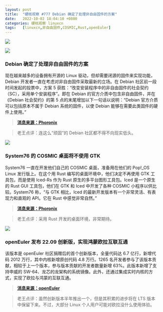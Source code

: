 ```yaml
---
layout: post
title:	"硬核观察 #777 Debian 确定了处理非自由固件的方案"
date:	2022-10-02 18:04:10 +0800 
categories:	硬核观察 linuxcn 
tags:	[linuxcn,非自由固件,COSMIC,Rust,openEuler]
---
```



![](/Asserts/Images//attachment/album/202210/02/180302iyvchr7qbger13yq.jpg)


![](/Asserts/Images//attachment/album/202210/02/180316j1si3i1pg73iti9i.jpg)


### Debian 确定了处理非自由固件的方案


现在越来越多的设备拥有开源的 Linux 驱动，但却需要闭源的固件来实现功能，Debian 开发者一直在考虑对非自由固件采取最新的立场。在 Debian 社区前一段时间发起的投票中，方案 5 获胜：“改变安装程序中的非自由固件的社会契约（SC），采用单个安装程序”。即在 Debian 的官方介质中包含非自由固件，并在《Debian 社会契约》的第 5 点的末尾增加以下一句话以说明：“Debian 官方介质可以包括原本不属于 Debian 系统的固件，以使 Debian 能够在需要此类固件的硬件上使用。”



> 
> **[消息来源：Phoronix](https://www.phoronix.com/news/Debian-Non-Free-Firmware-Result)**
> 
> 
> 



> 
> 老王点评：连这么“顽固”的 Debian 社区都不得不向现实低头。
> 
> 
> 


![](/Asserts/Images//attachment/album/202210/02/180325p4amcd7g1cgd733b.jpg)


### System76 的 COSMIC 桌面将不使用 GTK


System76 一直在开发他们自己的 COSMIC 桌面，准备用在他们的 Pop!\_OS Linux 发行版上。在这个用 Rust 编写的桌面环境中，他们决定不再使用 GTK 工具包，而是使用 Iced-Rs 作为 Rust 原生的多平台图形工具包。Iced 是一个原生的 Rust GUI 工具包，他们在 GTK 和 Iced 中开发了各种 COSMIC 小程序以供比较。System76 称，“与 GTK 相比，Iced 的最新开发版本有一个非常灵活、有表现力和直观的 API。它在 Rust 中感觉非常自然。”



> 
> **[消息来源：Phoronix](https://www.phoronix.com/news/COSMIC-Desktop-Iced-Toolkit)**
> 
> 
> 



> 
> 老王点评：采用 Rust 开发的桌面环境，非常期待。
> 
> 
> 


![](/Asserts/Images//attachment/album/202210/02/180339c2ufce1677uhlcw2.jpg)


### openEuler 发布 22.09 创新版，实现鸿蒙欧拉互联互通


该版本是 openEuler 社区捐赠后的首个创新版本，全量代码达 6.7 亿行，新增代码 2012 万行，其中内核新增原创代码 4.8 万行。1265 名开发者参与了该版本贡献，相较于上一个版本，参与版本贡献的开发者数量新增 63%。此版本新增了支持申威的 SW-64、龙芯的龙架构的系统镜像。此外，还通过集成实时内核的方式，实现了欧拉与鸿蒙的互联互通。



> 
> **[消息来源：openEuler](https://mp.weixin.qq.com/s/pvp_drAo3Vzg11MjRqbXwg)**
> 
> 
> 



> 
> 老王点评：虽然创新版本半年推出一个，但是其积累的进步将在 LTS 版本中保留下来。不过，大部分 Linux 个人用户可能对欧拉没什么使用体验。
> 
> 
>
